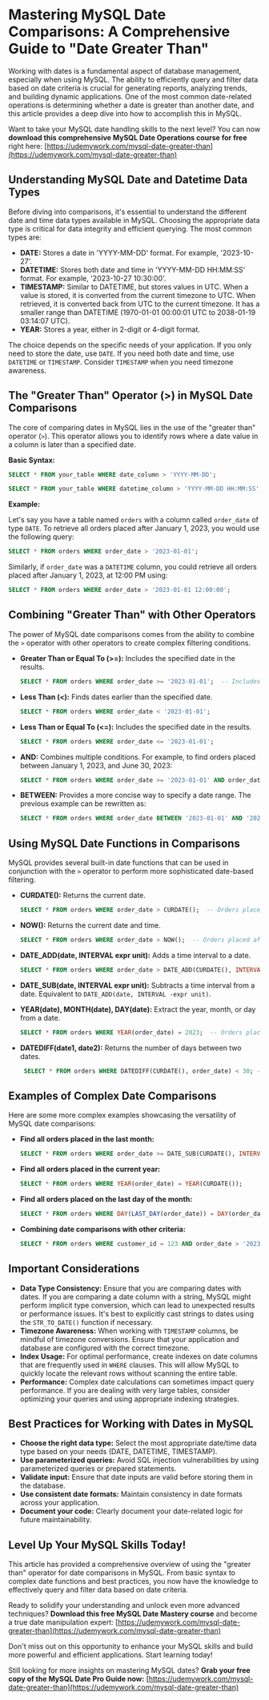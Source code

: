 # Mastering MySQL Date Comparisons: A Comprehensive Guide to "Date Greater Than"

Working with dates is a fundamental aspect of database management, especially when using MySQL.  The ability to efficiently query and filter data based on date criteria is crucial for generating reports, analyzing trends, and building dynamic applications.  One of the most common date-related operations is determining whether a date is greater than another date, and this article provides a deep dive into how to accomplish this in MySQL.

Want to take your MySQL date handling skills to the next level? You can now **download this comprehensive MySQL Date Operations course for free** right here: [https://udemywork.com/mysql-date-greater-than](https://udemywork.com/mysql-date-greater-than)

## Understanding MySQL Date and Datetime Data Types

Before diving into comparisons, it's essential to understand the different date and time data types available in MySQL.  Choosing the appropriate data type is critical for data integrity and efficient querying. The most common types are:

*   **DATE:** Stores a date in 'YYYY-MM-DD' format.  For example, '2023-10-27'.
*   **DATETIME:** Stores both date and time in 'YYYY-MM-DD HH:MM:SS' format. For example, '2023-10-27 10:30:00'.
*   **TIMESTAMP:** Similar to DATETIME, but stores values in UTC. When a value is stored, it is converted from the current timezone to UTC. When retrieved, it is converted back from UTC to the current timezone. It has a smaller range than DATETIME (1970-01-01 00:00:01 UTC to 2038-01-19 03:14:07 UTC).
*   **YEAR:** Stores a year, either in 2-digit or 4-digit format.

The choice depends on the specific needs of your application. If you only need to store the date, use `DATE`. If you need both date and time, use `DATETIME` or `TIMESTAMP`. Consider `TIMESTAMP` when you need timezone awareness.

## The "Greater Than" Operator (>) in MySQL Date Comparisons

The core of comparing dates in MySQL lies in the use of the "greater than" operator (`>`). This operator allows you to identify rows where a date value in a column is later than a specified date.

**Basic Syntax:**

```sql
SELECT * FROM your_table WHERE date_column > 'YYYY-MM-DD';

SELECT * FROM your_table WHERE datetime_column > 'YYYY-MM-DD HH:MM:SS';
```

**Example:**

Let's say you have a table named `orders` with a column called `order_date` of type `DATE`.  To retrieve all orders placed after January 1, 2023, you would use the following query:

```sql
SELECT * FROM orders WHERE order_date > '2023-01-01';
```

Similarly, if `order_date` was a `DATETIME` column, you could retrieve all orders placed after January 1, 2023, at 12:00 PM using:

```sql
SELECT * FROM orders WHERE order_date > '2023-01-01 12:00:00';
```

## Combining "Greater Than" with Other Operators

The power of MySQL date comparisons comes from the ability to combine the `>` operator with other operators to create complex filtering conditions.

*   **Greater Than or Equal To (>=):**  Includes the specified date in the results.

    ```sql
    SELECT * FROM orders WHERE order_date >= '2023-01-01';  -- Includes orders placed on January 1, 2023.
    ```

*   **Less Than (<):** Finds dates earlier than the specified date.

    ```sql
    SELECT * FROM orders WHERE order_date < '2023-01-01';
    ```

*   **Less Than or Equal To (<=):** Includes the specified date in the results.

    ```sql
    SELECT * FROM orders WHERE order_date <= '2023-01-01';
    ```

*   **AND:** Combines multiple conditions. For example, to find orders placed between January 1, 2023, and June 30, 2023:

    ```sql
    SELECT * FROM orders WHERE order_date >= '2023-01-01' AND order_date <= '2023-06-30';
    ```

*   **BETWEEN:**  Provides a more concise way to specify a date range.  The previous example can be rewritten as:

    ```sql
    SELECT * FROM orders WHERE order_date BETWEEN '2023-01-01' AND '2023-06-30';
    ```

## Using MySQL Date Functions in Comparisons

MySQL provides several built-in date functions that can be used in conjunction with the `>` operator to perform more sophisticated date-based filtering.

*   **CURDATE():** Returns the current date.

    ```sql
    SELECT * FROM orders WHERE order_date > CURDATE();  -- Orders placed after today.
    ```

*   **NOW():** Returns the current date and time.

    ```sql
    SELECT * FROM orders WHERE order_date > NOW();  -- Orders placed after the current date and time.
    ```

*   **DATE_ADD(date, INTERVAL expr unit):** Adds a time interval to a date.

    ```sql
    SELECT * FROM orders WHERE order_date > DATE_ADD(CURDATE(), INTERVAL -7 DAY);  -- Orders placed in the last 7 days.
    ```

*   **DATE_SUB(date, INTERVAL expr unit):** Subtracts a time interval from a date.  Equivalent to `DATE_ADD(date, INTERVAL -expr unit)`.

*   **YEAR(date), MONTH(date), DAY(date):** Extract the year, month, or day from a date.

    ```sql
    SELECT * FROM orders WHERE YEAR(order_date) = 2023;  -- Orders placed in the year 2023.
    ```

*   **DATEDIFF(date1, date2):** Returns the number of days between two dates.

    ```sql
     SELECT * FROM orders WHERE DATEDIFF(CURDATE(), order_date) < 30; --Orders placed in the last 30 days
    ```

## Examples of Complex Date Comparisons

Here are some more complex examples showcasing the versatility of MySQL date comparisons:

*   **Find all orders placed in the last month:**

    ```sql
    SELECT * FROM orders WHERE order_date >= DATE_SUB(CURDATE(), INTERVAL 1 MONTH);
    ```

*   **Find all orders placed in the current year:**

    ```sql
    SELECT * FROM orders WHERE YEAR(order_date) = YEAR(CURDATE());
    ```

*   **Find all orders placed on the last day of the month:**

    ```sql
    SELECT * FROM orders WHERE DAY(LAST_DAY(order_date)) = DAY(order_date);
    ```

*   **Combining date comparisons with other criteria:**

    ```sql
    SELECT * FROM orders WHERE customer_id = 123 AND order_date > '2023-01-01';  -- Orders from customer 123 placed after January 1, 2023.
    ```

## Important Considerations

*   **Data Type Consistency:** Ensure that you are comparing dates with dates. If you are comparing a date column with a string, MySQL might perform implicit type conversion, which can lead to unexpected results or performance issues.  It's best to explicitly cast strings to dates using the `STR_TO_DATE()` function if necessary.
*   **Timezone Awareness:** When working with `TIMESTAMP` columns, be mindful of timezone conversions.  Ensure that your application and database are configured with the correct timezone.
*   **Index Usage:** For optimal performance, create indexes on date columns that are frequently used in `WHERE` clauses. This will allow MySQL to quickly locate the relevant rows without scanning the entire table.
*   **Performance:** Complex date calculations can sometimes impact query performance. If you are dealing with very large tables, consider optimizing your queries and using appropriate indexing strategies.

## Best Practices for Working with Dates in MySQL

*   **Choose the right data type:** Select the most appropriate date/time data type based on your needs (DATE, DATETIME, TIMESTAMP).
*   **Use parameterized queries:** Avoid SQL injection vulnerabilities by using parameterized queries or prepared statements.
*   **Validate input:** Ensure that date inputs are valid before storing them in the database.
*   **Use consistent date formats:** Maintain consistency in date formats across your application.
*   **Document your code:** Clearly document your date-related logic for future maintainability.

## Level Up Your MySQL Skills Today!

This article has provided a comprehensive overview of using the "greater than" operator for date comparisons in MySQL.  From basic syntax to complex date functions and best practices, you now have the knowledge to effectively query and filter data based on date criteria.

Ready to solidify your understanding and unlock even more advanced techniques? **Download this free MySQL Date Mastery course** and become a true date manipulation expert: [https://udemywork.com/mysql-date-greater-than](https://udemywork.com/mysql-date-greater-than)

Don't miss out on this opportunity to enhance your MySQL skills and build more powerful and efficient applications.  Start learning today!

Still looking for more insights on mastering MySQL dates? **Grab your free copy of the MySQL Date Pro Guide now:** [https://udemywork.com/mysql-date-greater-than](https://udemywork.com/mysql-date-greater-than)
